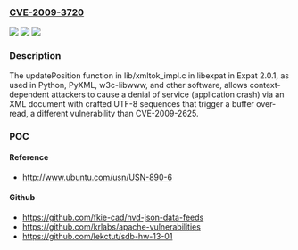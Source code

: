 ### [CVE-2009-3720](https://cve.mitre.org/cgi-bin/cvename.cgi?name=CVE-2009-3720)
![](https://img.shields.io/static/v1?label=Product&message=n%2Fa&color=blue)
![](https://img.shields.io/static/v1?label=Version&message=n%2Fa%20&color=brightgreen)
![](https://img.shields.io/static/v1?label=Vulnerability&message=n%2Fa&color=brightgreen)

### Description

The updatePosition function in lib/xmltok_impl.c in libexpat in Expat 2.0.1, as used in Python, PyXML, w3c-libwww, and other software, allows context-dependent attackers to cause a denial of service (application crash) via an XML document with crafted UTF-8 sequences that trigger a buffer over-read, a different vulnerability than CVE-2009-2625.

### POC

#### Reference
- http://www.ubuntu.com/usn/USN-890-6

#### Github
- https://github.com/fkie-cad/nvd-json-data-feeds
- https://github.com/krlabs/apache-vulnerabilities
- https://github.com/lekctut/sdb-hw-13-01

